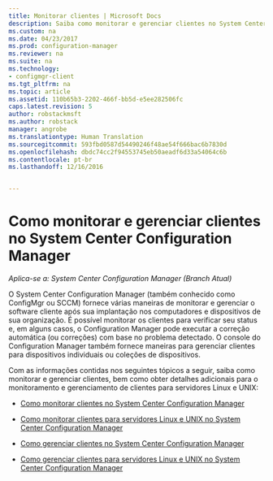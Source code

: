 ```yaml
---
title: Monitorar clientes | Microsoft Docs
description: Saiba como monitorar e gerenciar clientes no System Center Configuration Manager.
ms.custom: na
ms.date: 04/23/2017
ms.prod: configuration-manager
ms.reviewer: na
ms.suite: na
ms.technology:
- configmgr-client
ms.tgt_pltfrm: na
ms.topic: article
ms.assetid: 110b65b3-2202-466f-bb5d-e5ee282506fc
caps.latest.revision: 5
author: robstackmsft
ms.author: robstack
manager: angrobe
ms.translationtype: Human Translation
ms.sourcegitcommit: 593fbd0587d54490246f48ae54f666bac6b7830d
ms.openlocfilehash: dbdc74cc2f94553745eb50aeadf6d33a54064c6b
ms.contentlocale: pt-br
ms.lasthandoff: 12/16/2016


---
```

# <a name="monitor-and-manage-clients-in-system-center-configuration-manager"></a>Como monitorar e gerenciar clientes no System Center Configuration Manager

*Aplica-se a: System Center Configuration Manager (Branch Atual)*

O System Center Configuration Manager (também conhecido como ConfigMgr ou SCCM) fornece várias maneiras de monitorar e gerenciar o software cliente após sua implantação nos computadores e dispositivos de sua organização.  É possível monitorar os clientes para verificar seu status e, em alguns casos, o Configuration Manager pode executar a correção automática (ou correções) com base no problema detectado. O console do Configuration Manager também fornece maneiras para gerenciar clientes para dispositivos individuais ou coleções de dispositivos.  

 Com as informações contidas nos seguintes tópicos a seguir, saiba como monitorar e gerenciar clientes, bem como obter detalhes adicionais para o monitoramento e gerenciamento de clientes para servidores Linux e UNIX:  

-   [Como monitorar clientes no System Center Configuration Manager](../../../core/clients/manage/monitor-clients.md)  

-   [Como monitorar clientes para servidores Linux e UNIX no System Center Configuration Manager](../../../core/clients/manage/monitor-clients-for-linux-and-unix-servers.md)  

-   [Como gerenciar clientes no System Center Configuration Manager](../../../core/clients/manage/manage-clients.md)  

-   [Como gerenciar clientes para servidores Linux e UNIX no System Center Configuration Manager](../../../core/clients/manage/manage-clients-for-linux-and-unix-servers.md)  

